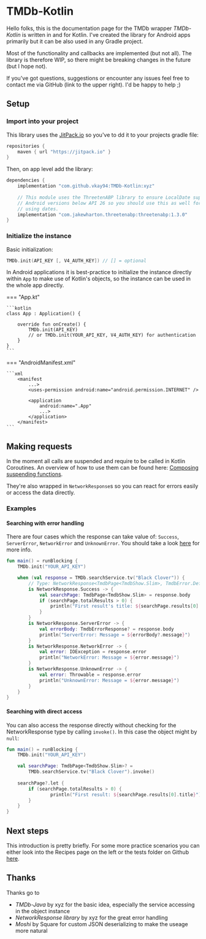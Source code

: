 # TMDb-Kotlin

Hello folks, this is the documentation page for the TMDb wrapper _TMDb-Kotlin_ is written in and for 
Kotlin. I've created the library for Android apps primarily but it can be also used in any
Gradle project.

Most of the functionality and callbacks are implemented (but not all). The library is therefore WIP, so there
might be breaking changes in the future (but I hope not).

If you've got questions, suggestions or encounter any issues feel free to contact me via GitHub
(link to the upper right). I'd be happy to help ;)

## Setup

### Import into your project

This library uses the [JitPack.io][link_jitpack] so you've to dd it to your projects gradle file:

```gradle
repositories {
    maven { url "https://jitpack.io" }
}
```

Then, on app level add the library:

```gradle
dependencies {
    implementation "com.github.vkay94:TMDb-Kotlin:xyz"
    
    // This module uses the ThreetenABP library to ensure LocalDate support in 
    // Android versions below API 26 so you should use this as well for 
    // using dates.
    implementation "com.jakewharton.threetenabp:threetenabp:1.3.0"
}
```

### Initialize the instance

Basic initialization:

```kotlin
TMDb.init(API_KEY [, V4_AUTH_KEY]) // [] = optional
```

In Android applications it is best-practice to initialize the instance directly within `App` to make
use of Kotlin's objects, so the instance can be used in the whole app directly.

=== "App.kt"

    ```kotlin
    class App : Application() {

        override fun onCreate() {
            TMDb.init(API_KEY)
            // or TMDb.init(YOUR_API_KEY, V4_AUTH_KEY) for authentication
        }
    }
    ```

=== "AndroidManifest.xml"

    ```xml
        <manifest
            ...> 
            <uses-permission android:name="android.permission.INTERNET" />

            <application
                android:name=".App"
                ...>
            </application>
        </manifest>
    ```

## Making requests

In the moment all calls are suspended and require to be called in Kotlin Coroutines. An overview
of how to use them can be found here:
[Composing suspending functions][kotlin_suspended].

They're also wrapped in `NetworkResponse`s so you can react for errors easily or access the
data directly.

### Examples

#### Searching with error handling

There are four cases which the response can take value of:
`Success`, `ServerError`, `NetworkError` and `UnknownError`.
You should take a look [here][link_networkresponse_types] for more info.

```kotlin
fun main() = runBlocking {
    TMDb.init("YOUR_API_KEY")

    when (val response = TMDb.searchService.tv("Black Clover")) {
        // Type: NetworkResponse<TmdbPage<TmdbShow.Slim>, TmdbError.DefaultError>
        is NetworkResponse.Success -> {
            val searchPage: TmdbPage<TmdbShow.Slim> = response.body
            if (searchPage.totalResults > 0) {
                println("First result's title: ${searchPage.results[0].title}")
            }
        }
        is NetworkResponse.ServerError -> {
            val errorBody: TmdbErrorResponse? = response.body
            println("ServerError: Message = ${errorBody?.message}")
        }
        is NetworkResponse.NetworkError -> {
            val error: IOException = response.error
            println("NetworkError: Message = ${error.message}")
        }
        is NetworkResponse.UnknownError -> {
            val error: Throwable = response.error
            println("UnknownError: Message = ${error.message}")
        }
    }
}
```

#### Searching with direct access

You can also access the response directly without checking for the NetworkResponse type by calling `invoke()`.
In this case the object might by `null`:

```kotlin
fun main() = runBlocking {
    TMDb.init("YOUR_API_KEY")

    val searchPage: TmdbPage<TmdbShow.Slim>? = 
        TMDb.searchService.tv("Black Clover").invoke()
        
    searchPage?.let {
        if (searchPage.totalResults > 0) {
                println("First result: ${searchPage.results[0].title}")
        }
    }
}
```

## Next steps

This introduction is pretty briefly. For some more practice scenarios you can either look into the
Recipes page on the left or the tests folder on Github [here][github_tests].

## Thanks

Thanks go to

- _TMDb-Java_ by xyz for the basic idea, especially the service accessing in the object instance
- _NetworkResponse library_ by xyz for the great error handling
- _Moshi_ by Square for custom JSON deserializing to make the useage more natural

<!-- Links -->
[kotlin_suspended]: https://google.com
[link_networkresponse_types]: https://google.com
[github_tests]: abc
[link_jitpack]: abc